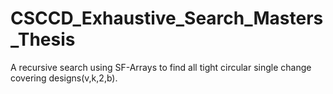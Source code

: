 # CSCCD_Exhaustive_Search_Masters_Thesis
A recursive search using SF-Arrays to find all tight circular single change covering designs(v,k,2,b).
